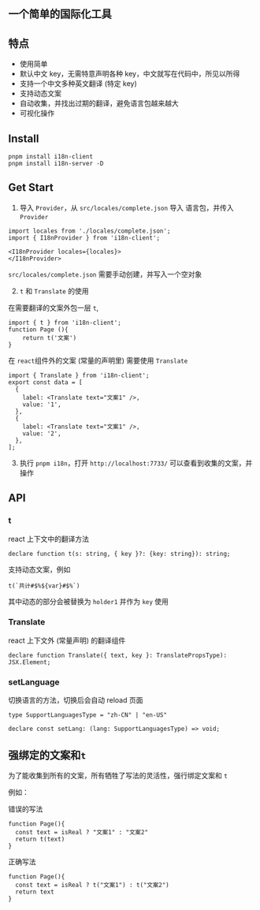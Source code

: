 ## 一个简单的国际化工具

## 特点

- 使用简单
- 默认中文 key，无需特意声明各种 key，中文就写在代码中，所见以所得
- 支持一个中文多种英文翻译 (特定 key)
- 支持动态文案
- 自动收集，并找出过期的翻译，避免语言包越来越大
- 可视化操作

## Install

```shell
pnpm install i18n-client
pnpm install i18n-server -D
```

## Get Start

1. 导入 `Provider`，从 `src/locales/complete.json` 导入 语言包，并传入 `Provider`

```tsx
import locales from './locales/complete.json';
import { I18nProvider } from 'i18n-client';

<I18nProvider locales={locales}>
</I18nProvider>

```

`src/locales/complete.json` 需要手动创建，并写入一个空对象

2. `t` 和 `Translate` 的使用

在需要翻译的文案外包一层 `t`,

```tsx
import { t } from 'i18n-client';
function Page (){
    return t('文案')
}
```

在 `react`组件外的文案 (常量的声明里) 需要使用 `Translate`

```tsx
import { Translate } from 'i18n-client';
export const data = [
  {
    label: <Translate text="文案1" />,
    value: '1',
  },
  {
    label: <Translate text="文案1" />,
    value: '2',
  },
];
```

3. 执行 `pnpm i18n`，打开 `http://localhost:7733/` 可以查看到收集的文案，并操作

## API

### t

react 上下文中的翻译方法

```tsx
declare function t(s: string, { key }?: {key: string}): string;
```

支持动态文案，例如

```tsx
t(`共计#$%${var}#$%`)
```

其中动态的部分会被替换为 `holder1` 并作为 `key` 使用

### Translate

react 上下文外 (常量声明) 的翻译组件

```tsx
declare function Translate({ text, key }: TranslatePropsType): JSX.Element;
```

### setLanguage

切换语言的方法，切换后会自动 reload 页面

```tsx
type SupportLanguagesType = "zh-CN" | "en-US"

declare const setLang: (lang: SupportLanguagesType) => void;
```

## 强绑定的文案和`t`

为了能收集到所有的文案，所有牺牲了写法的灵活性，强行绑定文案和 `t`

例如：

错误的写法

```tsx
function Page(){
  const text = isReal ? "文案1" : "文案2"
  return t(text)
}
```

正确写法

```tsx
function Page(){
  const text = isReal ? t("文案1") : t("文案2")
  return text
}
```
